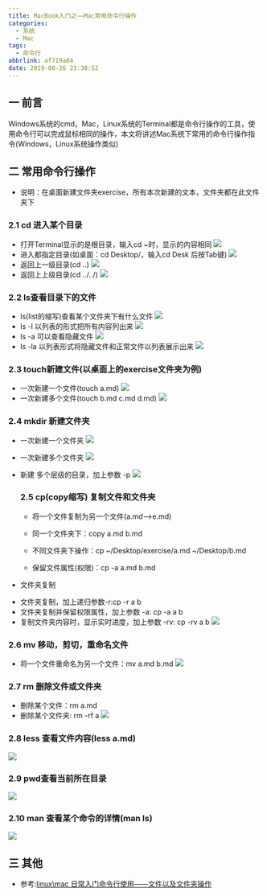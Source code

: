 ```yaml
---
title: MacBook入门之——Mac常用命令行操作
categories:
  - 系统
  - Mac
tags:
  - 命令行
abbrlink: af719a84
date: 2019-08-26 23:38:52
---
```

## 一 前言

Windows系统的cmd，Mac，Linux系统的Terminal都是命令行操作的工具，使用命令行可以完成鼠标相同的操作，本文将讲述Mac系统下常用的命令行操作指令(Windows，Linux系统操作类似)

<!--more-->

## 二 常用命令行操作

* 说明：在桌面新建文件夹exercise，所有本次新建的文本，文件夹都在此文件夹下

### 2.1 cd 进入某个目录

* 打开Terminal显示的是根目录，输入cd ~时，显示的内容相同
	 ![][1]
* 进入都指定目录(如桌面：cd Desktop/，输入cd Desk 后按Tab键)
	![][2]
* 返回上一级目录(cd ..)
	![][3]
* 返回上上级目录(cd ../../)
	![][4]

### 2.2 ls查看目录下的文件

* ls(list的缩写)查看某个文件夹下有什么文件
	![][5]
* ls -l 以列表的形式把所有内容列出来
	![][6]
* ls -a 可以查看隐藏文件
	![][7]
* ls -la 以列表形式将隐藏文件和正常文件以列表展示出来
	![][8]
	
### 2.3 touch新建文件(以桌面上的exercise文件夹为例)

* 一次新建一个文件(touch a.md)
	![][9]
* 一次新建多个文件(touch b.md c.md d.md)
  ![][10]
### 2.4 mkdir 新建文件夹

* 一次新建一个文件夹
	![][11]
* 一次新建多个文件夹
	![][12]
* 新建 多个层级的目录，加上参数 -p
    ![][13]

  ### 2.5 cp(copy缩写) 复制文件和文件夹
  
  * 将一个文件复制为另一个文件(a.md—>e.md)
  - 同一个文件夹下：copy a.md b.md
  - 不同文件夹下操作：cp ~/Desktop/exercise/a.md ~/Desktop/b.md
  - 保留文件属性(权限)：cp -a a.md b.md 
	
    [][14]

* 文件夹复制
 - 文件夹复制，加上递归参数-r:cp -r a b
 - 文件夹复制并保留权限属性，加上参数 -a: cp -a a b
 - 复制文件夹内容时，显示实时进度，加上参数 -rv: cp -rv a b
	![][15]

### 2.6 mv 移动，剪切，重命名文件

* 将一个文件重命名为另一个文件：mv a.md b.md
	 ![][16]
### 2.7 rm 删除文件或文件夹
* 删除某个文件：rm a.md 
* 删除某个文件夹: rm -rf a 
    ![][17]
### 2.8 less 查看文件内容(less a.md)
![][18]
### 2.9 pwd查看当前所在目录
![][19]
### 2.10 man 查看某个命令的详情(man ls)
![][20]
## 三 其他

* 参考:[linux\mac 日常入门命令行使用——文件以及文件夹操作][21]


[1]: https://raw.githubusercontent.com/PGzxc/images/master/mac-images/mac-shell-cd-root.png
[2]: https://raw.githubusercontent.com/PGzxc/images/master/mac-images/mac-shell-cd-desktop.png
[3]: https://raw.githubusercontent.com/PGzxc/images/master/mac-images/mac-shell-cd-preview.png
[4]: https://raw.githubusercontent.com/PGzxc/images/master/mac-images/mac-shell-cd-pre-pre.png
[5]: https://raw.githubusercontent.com/PGzxc/images/master/mac-images/mac-shell-ls.png
[6]: https://raw.githubusercontent.com/PGzxc/images/master/mac-images/mac-shell-ls-l.png
[7]: https://raw.githubusercontent.com/PGzxc/images/master/mac-images/mac-shell-ls-a.png
[8]: https://raw.githubusercontent.com/PGzxc/images/master/mac-images/mac-shell-ls-la.png
[9]: https://raw.githubusercontent.com/PGzxc/images/master/mac-images/mac-shell-touch-a-file.png
[10]: https://raw.githubusercontent.com/PGzxc/images/master/mac-images/mac-shell-touch-more-file.png
[11]: https://raw.githubusercontent.com/PGzxc/images/master/mac-images/mac-shell-mkdir-a-dir.png
[12]: https://raw.githubusercontent.com/PGzxc/images/master/mac-images/mac-shell-mkdir-more-dir.png
[13]: https://raw.githubusercontent.com/PGzxc/images/master/mac-images/mac-shell-mkdir-more-dir-p.png
[14]: https://raw.githubusercontent.com/PGzxc/images/master/mac-images/mac-shell-cp-a-2-b.png
[15]: https://raw.githubusercontent.com/PGzxc/images/master/mac-images/mac-shell-cp-dir.png
[16]: https://raw.githubusercontent.com/PGzxc/images/master/mac-images/mac-shell-mv-2-other.png
[17]: https://raw.githubusercontent.com/PGzxc/images/master/mac-images/mac-shell-rm.png
[18]: https://raw.githubusercontent.com/PGzxc/images/master/mac-images/mac-shell-less.png
[19]: https://raw.githubusercontent.com/PGzxc/images/master/mac-images/mac-shell-pwd.png
[20]: https://raw.githubusercontent.com/PGzxc/images/master/mac-images/mac-shell-man-ls.png
[21]: https://blog.csdn.net/fungleo/article/details/78488656
